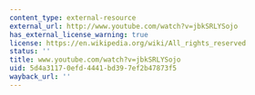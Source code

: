 ```yaml
---
content_type: external-resource
external_url: http://www.youtube.com/watch?v=jbkSRLYSojo
has_external_license_warning: true
license: https://en.wikipedia.org/wiki/All_rights_reserved
status: ''
title: www.youtube.com/watch?v=jbkSRLYSojo
uid: 5d4a3117-0efd-4441-bd39-7ef2b47873f5
wayback_url: ''
---
```


